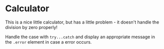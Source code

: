 # Calculator

This is a nice little calculator, but has a little problem - it doesn't handle the division by zero properly!

Handle the case with `try...catch` and display an appropriate message in the `.error` element in case a error occurs.
